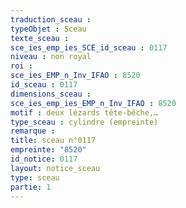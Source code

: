 ```yaml
---
traduction_sceau : 
typeObjet : Sceau
texte_sceau : 
sce_ies_emp_ies_SCE_id_sceau : 0117
niveau : non royal
roi : 
sce_ies_EMP_n_Inv_IFAO : 8520
id_sceau : 0117
dimensions_sceau : 
sce_ies_emp_ies_EMP_n_Inv_IFAO : 8520
motif : deux lézards tête-bêche,…
type_sceau : cylindre (empreinte)
remarque : 
title: sceau n°0117
empreinte: "8520"
id_notice: 0117
layout: notice_sceau
type: sceau
partie: 1
---
```

